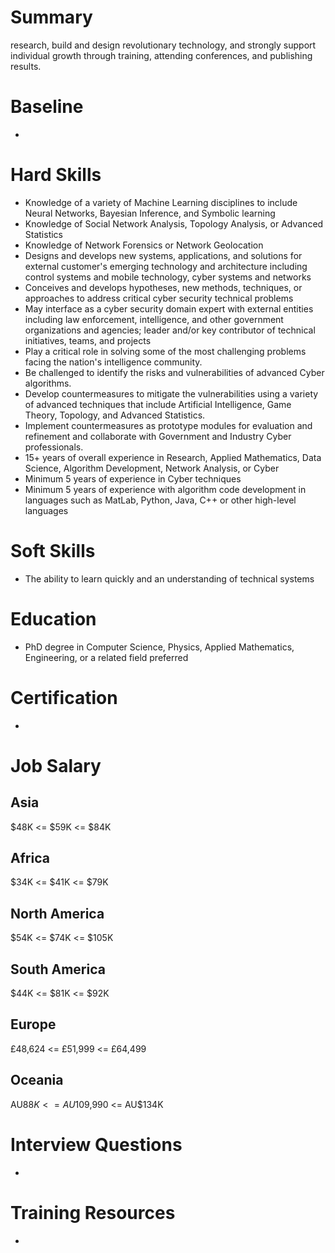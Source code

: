 # Summary

research, build and design revolutionary technology, and strongly support individual growth through training, attending conferences, and publishing results.

# Baseline

-

# Hard Skills

- Knowledge of a variety of Machine Learning disciplines to include Neural Networks, Bayesian Inference, and Symbolic learning
- Knowledge of Social Network Analysis, Topology Analysis, or Advanced Statistics
- Knowledge of Network Forensics or Network Geolocation
- Designs and develops new systems, applications, and solutions for external customer's emerging technology and architecture including control systems and mobile technology, cyber systems and networks
- Conceives and develops hypotheses, new methods, techniques, or approaches to address critical cyber security technical problems
- May interface as a cyber security domain expert with external entities including law enforcement, intelligence, and other government organizations and agencies; leader and/or key contributor of technical initiatives, teams, and projects
- Play a critical role in solving some of the most challenging problems facing the nation's intelligence community.
- Be challenged to identify the risks and vulnerabilities of advanced Cyber algorithms.
- Develop countermeasures to mitigate the vulnerabilities using a variety of advanced techniques that include Artificial Intelligence, Game Theory, Topology, and Advanced Statistics.
- Implement countermeasures as prototype modules for evaluation and refinement and collaborate with Government and Industry Cyber professionals.
- 15+ years of overall experience in Research, Applied Mathematics, Data Science, Algorithm Development, Network Analysis, or Cyber
- Minimum 5 years of experience in Cyber techniques
- Minimum 5 years of experience with algorithm code development in languages such as MatLab, Python, Java, C++ or other high-level languages

# Soft Skills

- The ability to learn quickly and an understanding of technical systems

# Education

- PhD degree in Computer Science, Physics, Applied Mathematics, Engineering, or a related field preferred

# Certification

-

# Job Salary

## Asia

$48K <= $59K <= $84K

## Africa

$34K <= $41K <= $79K

## North America

$54K <= $74K <= $105K

## South America

$44K <= $81K <= $92K

## Europe

£48,624 <= £51,999 <= £64,499

## Oceania

AU$88K <= AU$109,990 <= AU$134K

# Interview Questions

-

# Training Resources

-
